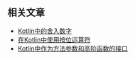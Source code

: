 ## 相关文章

+ [Kotlin中的舍入数字](docs/Kotlin中的舍入数字.md)
+ [在Kotlin中使用按位运算符](docs/在Kotlin中使用按位运算符.md)
+ [Kotlin中作为方法参数和高阶函数的接口](docs/Kotlin中作为方法参数和高阶函数的接口.md)